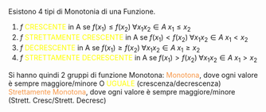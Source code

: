Esistono 4 tipi di Monotonia di una Funzione.
1. $f$ <font color="#ffff00">CRESCENTE</font> in A se $f(x_{1})\leq f(x_{2}) \; \forall x_{1}x_{2} \in A \; x_{1} \leq x_{2}$
2. $f$ <font color="#ffff00">STRETTAMENTE CRESCENTE</font> in A se $f(x_{1}) < f(x_{2}) \; \forall x_{1}x_{2} \in A \; x_{1} < x_{2}$
3. $f$ <font color="#ffff00">DECRESCENTE</font> in A se $f(x_{1})\geq f(x_{2}) \; \forall x_{1}x_{2} \in A \; x_{1} \geq x_{2}$
4. $f$ <font color="#ffff00">STRETTAMENTE DECRESCENTE</font> in A se $f(x_{1})> f(x_{2}) \; \forall x_{1}x_{2} \in A \; x_{1} > x_{2}$

Si hanno quindi 2 gruppi di funzione Monotona:
<font color="#f79646">Monotona</font>, dove ogni valore è sempre maggiore/minore O <font color="#ffff00">UGUALE</font> (crescenza/decrescenza)
<font color="#f79646">Strettamente Monotona</font>, dove ogni valore è sempre maggiore/minore (Strett. Cresc/Strett. Decresc)

